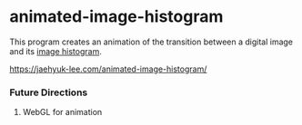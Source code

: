 # animated-image-histogram

This program creates an animation of the transition between a digital image and its [image histogram](https://en.wikipedia.org/wiki/Image_histogram).

https://jaehyuk-lee.com/animated-image-histogram/



### Future Directions
1. WebGL for animation